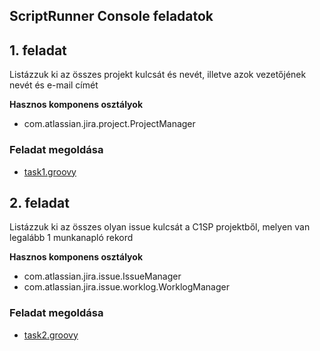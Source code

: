 ## ScriptRunner Console feladatok

## 1. feladat
Listázzuk ki az összes projekt kulcsát és nevét, illetve azok vezetőjének nevét és e-mail címét

**Hasznos komponens osztályok**
- com.atlassian.jira.project.ProjectManager 

### Feladat megoldása

- [task1.groovy](solutions/task1.groovy)

## 2. feladat
Listázzuk ki az összes olyan issue kulcsát a C1SP projektből, melyen van legalább 1 munkanapló rekord

**Hasznos komponens osztályok**
- com.atlassian.jira.issue.IssueManager 
- com.atlassian.jira.issue.worklog.WorklogManager

### Feladat megoldása

- [task2.groovy](solutions/task2.groovy)